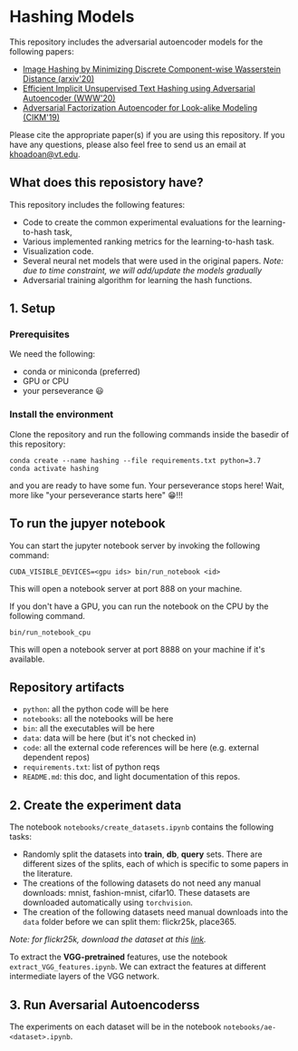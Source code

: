 # Hashing Models

This repository includes the adversarial autoencoder models for the following papers:

* [Image Hashing by Minimizing Discrete Component-wise Wasserstein Distance (arxiv'20)](https://arxiv.org/abs/2003.00134)
* [Efficient Implicit Unsupervised Text Hashing using Adversarial Autoencoder (WWW'20)](https://dl.acm.org/doi/abs/10.1145/3366423.3380150)
* [Adversarial Factorization Autoencoder for Look-alike Modeling (CIKM'19)](https://dl.acm.org/doi/abs/10.1145/3357384.3357807)

Please cite the appropriate paper(s) if you are using this repository. If you have any questions, please also feel free to send us an email at khoadoan@vt.edu.

## What does this reposistory have?

This repository includes the following features:

* Code to create the common experimental evaluations for the learning-to-hash task,
* Various implemented ranking metrics for the learning-to-hash task.
* Visualization code.
* Several neural net models that were used in the original papers. *Note: due to time constraint, we will add/update the models gradually*
* Adversarial training algorithm for learning the hash functions.

## 1. Setup

### Prerequisites

We need the following:

* conda or miniconda (preferred)
* GPU or CPU
* your perseverance :smiley:

### Install the environment

Clone the repository and run the following commands inside the basedir of this repository:

```
conda create --name hashing --file requirements.txt python=3.7
conda activate hashing
```

and you are ready to have some fun. Your perseverance stops here! Wait, more like "your perseverance starts here" :grin:!!!

## To run the jupyer notebook

You can start the jupyter notebook server by invoking the following command:

```
CUDA_VISIBLE_DEVICES=<gpu ids> bin/run_notebook <id>
```

This will open a notebook server at port 888<id> on your machine.

If you don't have a GPU, you can run the notebook on the CPU by the following command.

```
bin/run_notebook_cpu
```

This will open a notebook server at port 8888 on your machine if it's available.

## Repository artifacts

* `python`: all the python code will be here
* `notebooks`: all the notebooks will be here
* `bin`: all the executables will be here
* `data`: data will be here (but it's not checked in)
* `code`: all the external code references will be here (e.g. external dependent repos)
* `requirements.txt`: list of python reqs
* `README.md`: this doc, and light documentation of this repos.

## 2. Create the experiment data

The notebook `notebooks/create_datasets.ipynb` contains the following tasks:

* Randomly split the datasets into **train**, **db**, **query** sets. There are different sizes of the splits, each of which is specific to some papers in the literature.
* The creations of the following datasets do not need any manual downloads: mnist, fashion-mnist, cifar10. These datasets are downloaded automatically using `torchvision`.
* The creation of the following datasets need manual downloads into the `data` folder before we can split them: flickr25k, place365.

*Note: for flickr25k, download the dataset at this [link](https://bit.ly/2TDLKjc).*

To extract the **VGG-pretrained** features, use the notebook `extract_VGG_features.ipynb`. We can extract the features at different intermediate layers of the VGG network.

## 3. Run Aversarial Autoencoderss

The experiments on each dataset will be in the notebook `notebooks/ae-<dataset>.ipynb`. 
